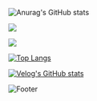 ![Anurag's GitHub stats](https://github-readme-stats.vercel.app/api?username=HangHang13&show_icons=true&theme=radical)



<a href="https://velog.io/@dhkdwlsgod" target="_blank"><img src="https://img.shields.io/badge/velog-배경색?style=뱃지모양&logo=로고&logoColor=로고색상"/></a>

<a href="" target="_blank"><img src="https://img.shields.io/badge/SSAFY-blue?style=뱃지모양&logo=로고&logoColor=로고색상"/></a>

[![Top Langs](https://github-readme-stats.vercel.app/api/top-langs/?username=hanghang13)](https://github.com/hanghang13/github-readme-stats)

[![Velog's GitHub stats](https://velog-readme-stats.vercel.app/api?name=dhkdwlsgod)](https://velog.io/@dhkdwlsgod)



![Footer](https://capsule-render.vercel.app/api?type=waving&color=auto&height=200&section=footer)